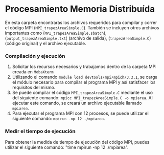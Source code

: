 # Procesamiento Memoria Distribuída

En esta carpeta encontrarás los archivos requeridos para compilar y correr el código MPI (`MPI_trapezAreaSimple.C`). También se incluyen otros archivos importantes como 
(`MPI_trapezAreaSimple.sbatch`), (`output_trapezAreaSimple.txt`) (archivo de salida), (`trapezAreaSimple.C`) (código original) y el archivo ejecutable.

### Compilación y ejecución

1. Solicitar los recursos necesarios y trabajamos dentro de la carpeta MPI creada en `MobaXterm`
2. Utilizando el comando `module load devtools/mpi/mpich/3.3.1`, se carga el módulo necesario para compilar el programa MPI y así satisfacer los requisitos del mismo.
3. Se puede compilar el código `MPI_trapezAreaSimple.C` mediante el uso del siguiente comando: `mpicc MPI_trapezAreaSimple.C -o mpiarea`. Al ejecutar este 
   comando, se creará un archivo ejecutable llamado `mpiarea`.
4. Para ejecutar el programa MPI con 12 procesos, se puede utilizar el siguiente comando: `mpirun -np 12 ./mpiarea`.

### Medir el tiempo de ejecución
Para obtener la medida de tiempo de ejecución del código MPI, puedes utilizar el siguiente comando: "time mpirun -np 12 ./mpiarea".

